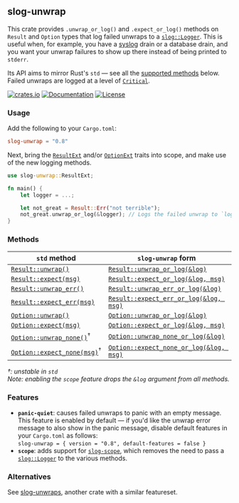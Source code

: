## slog-unwrap
This crate provides `.unwrap_or_log()` and `.expect_or_log()` methods on `Result` and `Option` types that log failed unwraps to a [`slog::Logger`]. This is useful when, for example, you have a [syslog](https://github.com/slog-rs/syslog) drain or a database drain, and you want your unwrap failures to show up there instead of being printed to `stderr`.

Its API aims to mirror Rust's `std` — see all the [supported methods](#methods) below. Failed unwraps are logged at a level of [`Critical`].

[![crates.io](http://meritbadge.herokuapp.com/slog-unwrap)](https://crates.io/crates/slog-unwrap)
[![Documentation](https://docs.rs/slog-unwrap/badge.svg)](https://docs.rs/slog-unwrap)
[![License](https://img.shields.io/badge/license-MIT%2FApache--2.0-blue.svg)](https://github.com/abreis/slog-unwrap)

### Usage
Add the following to your `Cargo.toml`:
```toml
slog-unwrap = "0.8"
```

Next, bring the [`ResultExt`] and/or [`OptionExt`] traits into scope, and make use of the new logging methods.
```rust
use slog-unwrap::ResultExt;

fn main() {
    let logger = ...;

    let not_great = Result::Err("not terrible");
    not_great.unwrap_or_log(&logger); // Logs the failed unwrap to `logger` and panics
}
```

### Methods
| `std` method                   | `slog-unwrap` form                      | trait         |
|--------------------------------| ----------------------------------------|---------------|
| [`Result::unwrap()`]           | [`Result::unwrap_or_log(&log)`]           | [`ResultExt`] |
| [`Result::expect(msg)`]        | [`Result::expect_or_log(&log, msg)`]      | [`ResultExt`] |
| [`Result::unwrap_err()`]       | [`Result::unwrap_err_or_log(&log)`]       | [`ResultExt`] |
| [`Result::expect_err(msg)`]    | [`Result::expect_err_or_log(&log, msg)`]  | [`ResultExt`] |
| [`Option::unwrap()`]           | [`Option::unwrap_or_log(&log)`]           | [`OptionExt`] |
| [`Option::expect(msg)`]        | [`Option::expect_or_log(&log, msg)`]      | [`OptionExt`] |
| [`Option::unwrap_none()`]<sup>†</sup>      | [`Option::unwrap_none_or_log(&log)`]      | [`OptionExt`] |
| [`Option::expect_none(msg)`]<sup>†</sup>   | [`Option::expect_none_or_log(&log, msg)`] | [`OptionExt`] |

*†: unstable in `std`*<br/>
*Note: enabling the `scope` feature drops the `&log` argument from all methods.*


### Features
* **`panic-quiet`**: causes failed unwraps to panic with an empty message.<br/>
  This feature is enabled by default — if you'd like the unwrap error message to also show in the panic message, disable default features in your `Cargo.toml` as follows:<br/>
  `slog-unwrap = { version = "0.8", default-features = false }`
* **`scope`**: adds support for [`slog-scope`](https://github.com/slog-rs/scope), which removes the need to pass a [`slog::Logger`] to the various methods.


### Alternatives
See [slog-unwraps](https://crates.io/crates/slog_unwraps), another crate with a similar featureset.

[`slog::Logger`]: https://docs.rs/slog/*/slog/struct.Logger.html
[`ResultExt`]: https://docs.rs/slog-unwrap/*/slog_unwrap/trait.ResultExt.html
[`OptionExt`]: https://docs.rs/slog-unwrap/*/slog_unwrap/trait.OptionExt.html
[`Critical`]: https://docs.rs/slog/*/slog/enum.Level.html#variant.Critical
[`Result::unwrap()`]: https://doc.rust-lang.org/std/result/enum.Result.html#method.unwrap
[`Result::expect(msg)`]: https://doc.rust-lang.org/std/result/enum.Result.html#method.expect
[`Result::unwrap_err()`]: https://doc.rust-lang.org/std/result/enum.Result.html#method.unwrap_err
[`Result::expect_err(msg)`]: https://doc.rust-lang.org/std/result/enum.Result.html#method.expect_err
[`Option::unwrap()`]: https://doc.rust-lang.org/std/option/enum.Option.html#method.unwrap
[`Option::expect(msg)`]: https://doc.rust-lang.org/std/option/enum.Option.html#method.expect
[`Option::unwrap_none()`]: https://doc.rust-lang.org/std/option/enum.Option.html#method.unwrap_none
[`Option::expect_none(msg)`]: https://doc.rust-lang.org/std/option/enum.Option.html#method.expect_none
[`Result::unwrap_or_log(&log)`]: https://docs.rs/slog-unwrap/*/slog_unwrap/trait.ResultExt.html#tymethod.unwrap_or_log
[`Result::expect_or_log(&log, msg)`]: https://docs.rs/slog-unwrap/*/slog_unwrap/trait.ResultExt.html#tymethod.expect_or_log
[`Result::unwrap_err_or_log(&log)`]: https://docs.rs/slog-unwrap/*/slog_unwrap/trait.ResultExt.html#tymethod.unwrap_err_or_log
[`Result::expect_err_or_log(&log, msg)`]: https://docs.rs/slog-unwrap/*/slog_unwrap/trait.ResultExt.html#tymethod.expect_err_or_log
[`Option::unwrap_or_log(&log)`]: https://docs.rs/slog-unwrap/*/slog_unwrap/trait.OptionExt.html#tymethod.unwrap_or_log
[`Option::expect_or_log(&log, msg)`]: https://docs.rs/slog-unwrap/*/slog_unwrap/trait.OptionExt.html#tymethod.expect_or_log
[`Option::unwrap_none_or_log(&log)`]: https://docs.rs/slog-unwrap/*/slog_unwrap/trait.OptionExt.html#tymethod.unwrap_none_or_log
[`Option::expect_none_or_log(&log, msg)`]: https://docs.rs/slog-unwrap/*/slog_unwrap/trait.OptionExt.html#tymethod.expect_none_or_log

